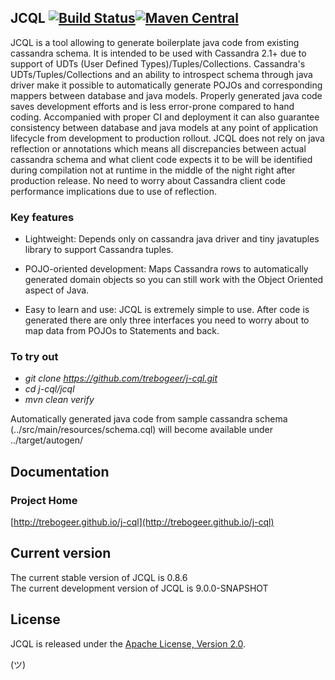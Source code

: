## JCQL    [![Build Status](https://travis-ci.org/trebogeer/j-cql.svg?branch=master)](https://travis-ci.org/trebogeer/j-cql)[![Maven Central](https://maven-badges.herokuapp.com/maven-central/com.trebogeer.jcql/jcql/badge.svg)](https://maven-badges.herokuapp.com/maven-central/com.trebogeer.jcql/jcql) 


JCQL is a tool allowing to generate boilerplate java code from existing
cassandra schema. It is intended to be used with Cassandra 2.1+ due to support of UDTs (User Defined Types)/Tuples/Collections.
Cassandra's UDTs/Tuples/Collections and an ability to introspect schema through java driver make it possible to automatically
generate POJOs and corresponding mappers between database and java models. Properly generated java code saves development efforts
and is less error-prone compared to hand coding. Accompanied with proper CI and deployment it can also guarantee consistency between
database and java models at any point of application lifecycle from development to production rollout. JCQL does not rely on java 
reflection or annotations which means all discrepancies between actual cassandra schema and what client code expects it to be will be identified
during compilation not at runtime in the middle of the night right after production release. No need to worry about Cassandra client code
performance implications due to use of reflection. 

### Key features

 * Lightweight: Depends only on cassandra java driver and tiny javatuples library to support Cassandra tuples.
 
 * POJO-oriented development: Maps Cassandra rows to automatically generated domain objects so you can still work with the Object Oriented aspect of Java.

 * Easy to learn and use: JCQL is extremely simple to use. After code is generated there are only three interfaces you need to worry about to map data from POJOs to Statements and back.

### To try out

* _git clone https://github.com/trebogeer/j-cql.git_
* _cd j-cql/jcql_
* _mvn clean verify_

Automatically generated java code from sample cassandra schema (../src/main/resources/schema.cql) will become available 
under ../target/autogen/ 

## Documentation

### Project Home
[http://trebogeer.github.io/j-cql](http://trebogeer.github.io/j-cql)

## Current version

The current stable version of JCQL is 0.8.6
<br/>
The current development version of JCQL is 9.0.0-SNAPSHOT
<br/>

## License
JCQL is released under the [Apache License, Version 2.0](http://www.apache.org/licenses/LICENSE-2.0.txt).

(ツ)

